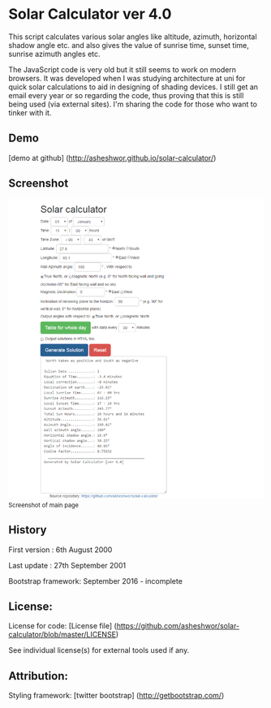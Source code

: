 # Solar Calculator ver 4.0

This script calculates various solar angles like altitude, azimuth, horizontal shadow angle etc. and also gives the value of sunrise time, sunset time, sunrise azimuth angles etc.

The JavaScript code is very old but it still seems to work on modern browsers. It was developed when I was studying architecture at uni for quick solar calculations to aid in designing of shading devices. I still get an email every year or so regarding the code, thus proving that this is still being used (via external sites). I'm sharing the code for those who want to tinker with it.

## Demo

[demo at github] (http://asheshwor.github.io/solar-calculator/)

## Screenshot

![page screenshot](img/solar.png)
<small>Screenshot of main page</small>


## History

First version	: 6th August 2000

Last update	: 27th September 2001

Bootstrap framework: September 2016 - incomplete

## License:

License for code: [License file] (https://github.com/asheshwor/solar-calculator/blob/master/LICENSE)

See individual license(s) for external tools used if any.

## Attribution:

Styling framework: [twitter bootstrap] (http://getbootstrap.com/)